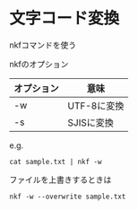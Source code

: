 # 文字コード変換

nkfコマンドを使う

nkfのオプション

| オプション | 意味 |
| --- | --- |
| -w | UTF-8に変換 |
| -s | SJISに変換 |

e.g.

```
cat sample.txt | nkf -w
```

ファイルを上書きするときは

```
nkf -w --overwrite sample.txt
```
